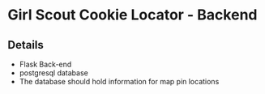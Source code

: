 # Girl Scout Cookie Locator - Backend

## Details

- Flask Back-end
- postgresql database
- The database should hold information for map pin locations
